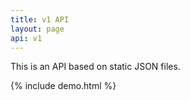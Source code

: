 ```yaml
---
title: v1 API
layout: page
api: v1
---
```


This is an API based on static JSON files.

{% include demo.html %}
